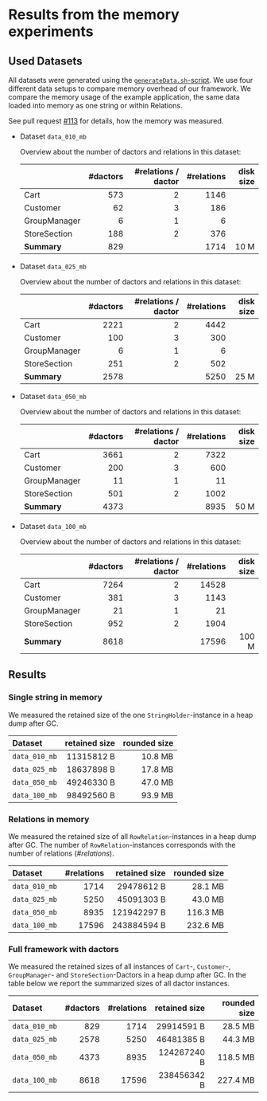 # Results from the memory experiments

## Used Datasets

All datasets were generated using the [`generateData.sh`-script](../scripts/generateData.sh).
We use four different data setups to compare memory overhead of our framework.
We compare the memory usage of the example application, the same data loaded into memory as one string or within Relations.

See pull request [#113](https://github.com/CodeLionX/actordb/pull/113) for details, how the memory was measured.

- Dataset `data_010_mb`

  Overview about the number of dactors and relations in this dataset:
  
  |              | #dactors | #relations / dactor | #relations | disk size |
  |:-------------|---------:|--------------------:|-----------:|----------:|
  | Cart         |      573 |                   2 |       1146 |           |
  | Customer     |       62 |                   3 |        186 |           |
  | GroupManager |        6 |                   1 |          6 |           |
  | StoreSection |      188 |                   2 |        376 |           |
  | **Summary**  |      829 |                     |       1714 |      10 M |

- Dataset `data_025_mb`

  Overview about the number of dactors and relations in this dataset:
  
  |              | #dactors | #relations / dactor | #relations | disk size |
  |:-------------|---------:|--------------------:|-----------:|----------:|
  | Cart         |     2221 |                   2 |       4442 |           |
  | Customer     |      100 |                   3 |        300 |           |
  | GroupManager |        6 |                   1 |          6 |           |
  | StoreSection |      251 |                   2 |        502 |           |
  | **Summary**  |     2578 |                     |       5250 |      25 M |
  
- Dataset `data_050_mb`

  Overview about the number of dactors and relations in this dataset:
  
  |              | #dactors | #relations / dactor | #relations | disk size |
  |:-------------|---------:|--------------------:|-----------:|----------:|
  | Cart         |     3661 |                   2 |       7322 |           |
  | Customer     |      200 |                   3 |        600 |           |
  | GroupManager |       11 |                   1 |         11 |           |
  | StoreSection |      501 |                   2 |       1002 |           |
  | **Summary**  |     4373 |                     |       8935 |      50 M |

  
- Dataset `data_100_mb`

  Overview about the number of dactors and relations in this dataset:
  
  |              | #dactors | #relations / dactor | #relations | disk size |
  |:-------------|---------:|--------------------:|-----------:|----------:|
  | Cart         |     7264 |                   2 |      14528 |           |
  | Customer     |      381 |                   3 |       1143 |           |
  | GroupManager |       21 |                   1 |         21 |           |
  | StoreSection |      952 |                   2 |       1904 |           |
  | **Summary**  |     8618 |                     |      17596 |     100 M |

## Results

### Single string in memory

We measured the retained size of the one `StringHolder`-instance in a heap dump after GC.

| Dataset       | retained size | rounded size |
|:--------------|--------------:|-------------:|
| `data_010_mb` |    11315812 B |      10.8 MB |
| `data_025_mb` |    18637898 B |      17.8 MB |
| `data_050_mb` |    49246330 B |      47.0 MB |
| `data_100_mb` |    98492560 B |      93.9 MB |

### Relations in memory

We measured the retained size of all `RowRelation`-instances in a heap dump after GC.
The number of `RowRelation`-instances corresponds with the number of relations (_#relations_).

| Dataset       | #relations | retained size | rounded size |
|:--------------|-----------:|--------------:|-------------:|
| `data_010_mb` |       1714 |    29478612 B |      28.1 MB |
| `data_025_mb` |       5250 |    45091303 B |      43.0 MB |
| `data_050_mb` |       8935 |   121942297 B |     116.3 MB |
| `data_100_mb` |      17596 |   243884594 B |     232.6 MB |

### Full framework with dactors

We measured the retained sizes of all instances of `Cart`-, `Customer`-, `GroupManager`- and `StoreSection`-Dactors in a heap dump after GC.
In the table below we report the summarized sizes of all dactor instances.

| Dataset       | #dactors  | #relations | retained size | rounded size |
|:--------------|----------:|-----------:|--------------:|-------------:|
| `data_010_mb` |       829 |       1714 |    29914591 B |      28.5 MB |
| `data_025_mb` |      2578 |       5250 |    46481385 B |      44.3 MB |
| `data_050_mb` |      4373 |       8935 |   124267240 B |     118.5 MB |
| `data_100_mb` |      8618 |      17596 |   238456342 B |     227.4 MB |
